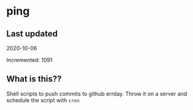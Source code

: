 # ping

## Last updated
2020-10-06

Incremented: 1091

## What is this??
Shell scripts to push commits to github errday. Throw it on a server and schedule the script with `cron`
